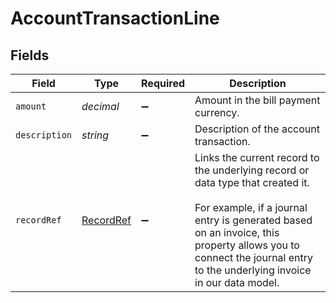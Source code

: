 # AccountTransactionLine


## Fields

| Field                                                                                                                                                                                                                                                   | Type                                                                                                                                                                                                                                                    | Required                                                                                                                                                                                                                                                | Description                                                                                                                                                                                                                                             |
| ------------------------------------------------------------------------------------------------------------------------------------------------------------------------------------------------------------------------------------------------------- | ------------------------------------------------------------------------------------------------------------------------------------------------------------------------------------------------------------------------------------------------------- | ------------------------------------------------------------------------------------------------------------------------------------------------------------------------------------------------------------------------------------------------------- | ------------------------------------------------------------------------------------------------------------------------------------------------------------------------------------------------------------------------------------------------------- |
| `amount`                                                                                                                                                                                                                                                | *decimal*                                                                                                                                                                                                                                               | :heavy_minus_sign:                                                                                                                                                                                                                                      | Amount in the bill payment currency.                                                                                                                                                                                                                    |
| `description`                                                                                                                                                                                                                                           | *string*                                                                                                                                                                                                                                                | :heavy_minus_sign:                                                                                                                                                                                                                                      | Description of the account transaction.                                                                                                                                                                                                                 |
| `recordRef`                                                                                                                                                                                                                                             | [RecordRef](../../models/shared/RecordRef.md)                                                                                                                                                                                                           | :heavy_minus_sign:                                                                                                                                                                                                                                      | Links the current record to the underlying record or data type that created it. <br/><br/>For example, if a journal entry is generated based on an invoice, this property allows you to connect the journal entry to the underlying invoice in our data model.  |